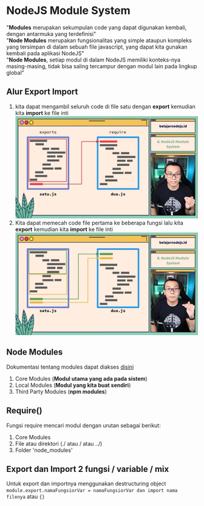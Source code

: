 # NodeJS Module System  
"**Modules** merupakan sekumpulan code yang dapat digunakan kembali, dengan antarmuka yang terdefinisi"  
"**Node Modules** merupakan fungsionalitas yang simple ataupun kompleks yang tersimpan di dalam sebuah file javascript, yang dapat kita gunakan kembali pada aplikasi NodeJS"  
"**Node Modules**, setiap modul di dalam NodeJS memiliki konteks-nya masing-masing, tidak bisa saling tercampur dengan modul lain pada lingkup global"

## Alur Export Import
1. kita dapat mengambil seluruh code di file satu dengan **export** kemudian kita **import** ke file inti
![All](Images/Screenshot%20(299).png)
2. Kita dapat memecah code file pertama ke beberapa fungsi lalu kita **export** kemudian kita **import** ke file inti
![Part](Images/Screenshot%20(300).png)

## Node Modules
Dokumentasi tentang modules dapat diakses [disini](https://nodejs.org/dist/latest-v16.x/docs/api/modules.html)
1. Core Modules (**Modul utama yang ada pada sistem**)
2. Local Modules (**Modul yang kita buat sendiri**)
3. Third Party Modules (**npm modules**)

## Require()
Fungsi require mencari modul dengan urutan sebagai berikut:
1. Core Modules
2. File atau direktori (./ atau / atau ../)
3. Folder 'node_modules'

## Export dan Import 2 fungsi / variable / mix
Untuk export dan importnya menggunakan destructuring object `module.export.namaFungsiorVar = namaFungsiorVar dan import nama filenya` atau `{}`